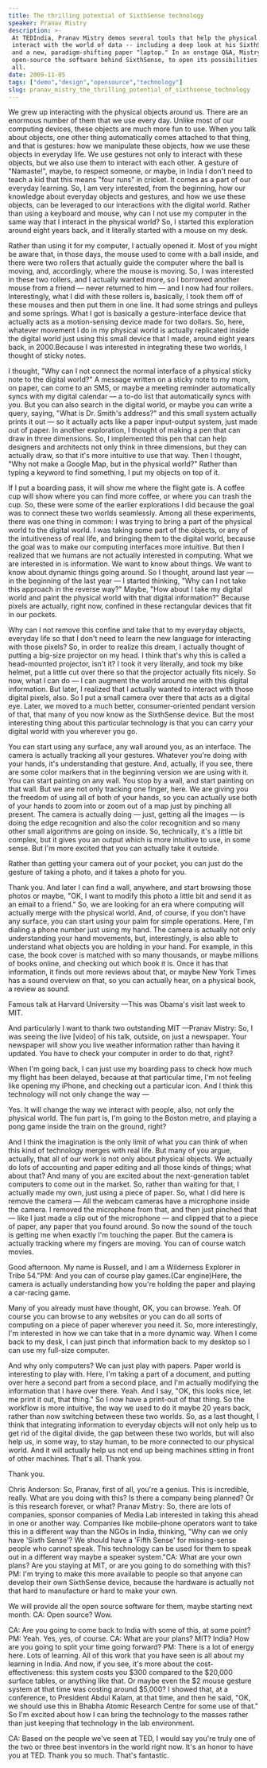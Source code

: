 ```yaml
---
title: The thrilling potential of SixthSense technology
speaker: Pranav Mistry
description: >-
 At TEDIndia, Pranav Mistry demos several tools that help the physical world
 interact with the world of data -- including a deep look at his SixthSense device
 and a new, paradigm-shifting paper "laptop." In an onstage Q&A, Mistry says he'll
 open-source the software behind SixthSense, to open its possibilities to
 all.
date: 2009-11-05
tags: ["demo","design","opensource","technology"]
slug: pranav_mistry_the_thrilling_potential_of_sixthsense_technology
---
```


We grew up interacting with the physical objects around us. There are an enormous number
of them that we use every day. Unlike most of our computing devices, these objects are
much more fun to use. When you talk about objects, one other thing automatically comes
attached to that thing, and that is gestures: how we manipulate these objects, how we use
these objects in everyday life. We use gestures not only to interact with these objects,
but we also use them to interact with each other. A gesture of "Namaste!", maybe, to
respect someone, or maybe, in India I don't need to teach a kid that this means "four
runs" in cricket. It comes as a part of our everyday learning. So, I am very interested,
from the beginning, how our knowledge about everyday objects and gestures, and how we use
these objects, can be leveraged to our interactions with the digital world. Rather than
using a keyboard and mouse, why can I not use my computer in the same way that I interact
in the physical world? So, I started this exploration around eight years back, and it
literally started with a mouse on my desk.

Rather than using it for my computer, I actually opened it. Most of you might be aware
that, in those days, the mouse used to come with a ball inside, and there were two rollers
that actually guide the computer where the ball is moving, and, accordingly, where the
mouse is moving. So, I was interested in these two rollers, and I actually wanted more, so
I borrowed another mouse from a friend — never returned to him — and I now had four
rollers. Interestingly, what I did with these rollers is, basically, I took them off of
these mouses and then put them in one line. It had some strings and pulleys and some
springs. What I got is basically a gesture-interface device that actually acts as a
motion-sensing device made for two dollars. So, here, whatever movement I do in my
physical world is actually replicated inside the digital world just using this small
device that I made, around eight years back, in 2000.Because I was interested in
integrating these two worlds, I thought of sticky notes.

I thought, "Why can I not connect the normal interface of a physical sticky note to the
digital world?" A message written on a sticky note to my mom, on paper, can come to an
SMS, or maybe a meeting reminder automatically syncs with my digital calendar — a to-do
list that automatically syncs with you. But you can also search in the digital world, or
maybe you can write a query, saying, "What is Dr. Smith's address?" and this small system
actually prints it out — so it actually acts like a paper input-output system, just made
out of paper. In another exploration, I thought of making a pen that can draw in three
dimensions. So, I implemented this pen that can help designers and architects not only
think in three dimensions, but they can actually draw, so that it's more intuitive to use
that way. Then I thought, "Why not make a Google Map, but in the physical world?" Rather
than typing a keyword to find something, I put my objects on top of it.

If I put a boarding pass, it will show me where the flight gate is. A coffee cup will show
where you can find more coffee, or where you can trash the cup. So, these were some of the
earlier explorations I did because the goal was to connect these two worlds seamlessly.
Among all these experiments, there was one thing in common: I was trying to bring a part
of the physical world to the digital world. I was taking some part of the objects, or any
of the intuitiveness of real life, and bringing them to the digital world, because the
goal was to make our computing interfaces more intuitive. But then I realized that we
humans are not actually interested in computing. What we are interested in is information.
We want to know about things. We want to know about dynamic things going around. So I
thought, around last year — in the beginning of the last year — I started thinking, "Why
can I not take this approach in the reverse way?" Maybe, "How about I take my digital
world and paint the physical world with that digital information?" Because pixels are
actually, right now, confined in these rectangular devices that fit in our
pockets.

Why can I not remove this confine and take that to my everyday objects, everyday life so
that I don't need to learn the new language for interacting with those pixels? So, in order
to realize this dream, I actually thought of putting a big-size projector on my head. I
think that's why this is called a head-mounted projector, isn't it? I took it very
literally, and took my bike helmet, put a little cut over there so that the projector
actually fits nicely. So now, what I can do — I can augment the world around me with this
digital information. But later, I realized that I actually wanted to interact with those
digital pixels, also. So I put a small camera over there that acts as a digital eye.
Later, we moved to a much better, consumer-oriented pendant version of that, that many of
you now know as the SixthSense device. But the most interesting thing about this particular
technology is that you can carry your digital world with you wherever you
go.

You can start using any surface, any wall around you, as an interface. The camera is
actually tracking all your gestures. Whatever you're doing with your hands, it's
understanding that gesture. And, actually, if you see, there are some color markers that
in the beginning version we are using with it. You can start painting on any wall. You
stop by a wall, and start painting on that wall. But we are not only tracking one finger,
here. We are giving you the freedom of using all of both of your hands, so you can
actually use both of your hands to zoom into or zoom out of a map just by pinching all
present. The camera is actually doing — just, getting all the images — is doing the edge
recognition and also the color recognition and so many other small algorithms are going on
inside. So, technically, it's a little bit complex, but it gives you an output which is
more intuitive to use, in some sense. But I'm more excited that you can actually take it
outside.

Rather than getting your camera out of your pocket, you can just do the gesture of taking
a photo, and it takes a photo for you.

Thank you. And later I can find a wall, anywhere, and start browsing those photos or
maybe, "OK, I want to modify this photo a little bit and send it as an email to a friend."
So, we are looking for an era where computing will actually merge with the physical world.
And, of course, if you don't have any surface, you can start using your palm for simple
operations. Here, I'm dialing a phone number just using my hand. The camera is actually
not only understanding your hand movements, but, interestingly, is also able to understand
what objects you are holding in your hand. For example, in this case, the book cover is
matched with so many thousands, or maybe millions of books online, and checking out which
book it is. Once it has that information, it finds out more reviews about that, or maybe
New York Times has a sound overview on that, so you can actually hear, on a physical book,
a review as sound.

Famous talk at Harvard University —This was Obama's visit last week to
MIT.

And particularly I want to thank two outstanding MIT —Pranav Mistry: So, I was seeing the
live [video] of his talk, outside, on just a newspaper. Your newspaper will show you live
weather information rather than having it updated. You have to check your computer in
order to do that, right?

When I'm going back, I can just use my boarding pass to check how much my flight has been
delayed, because at that particular time, I'm not feeling like opening my iPhone, and
checking out a particular icon. And I think this technology will not only change the way
—

Yes. It will change the way we interact with people, also, not only the physical world.
The fun part is, I'm going to the Boston metro, and playing a pong game inside the train
on the ground, right?

And I think the imagination is the only limit of what you can think of when this kind of
technology merges with real life. But many of you argue, actually, that all of our work is
not only about physical objects. We actually do lots of accounting and paper editing and
all those kinds of things; what about that? And many of you are excited about the
next-generation tablet computers to come out in the market. So, rather than waiting for
that, I actually made my own, just using a piece of paper. So, what I did here is remove
the camera — All the webcam cameras have a microphone inside the camera. I removed the
microphone from that, and then just pinched that — like I just made a clip out of the
microphone — and clipped that to a piece of paper, any paper that you found around. So now
the sound of the touch is getting me when exactly I'm touching the paper. But the camera
is actually tracking where my fingers are moving. You can of course watch
movies.

Good afternoon. My name is Russell, and I am a Wilderness Explorer in Tribe 54."PM: And
you can of course play games.(Car engine)Here, the camera is actually understanding how
you're holding the paper and playing a car-racing game.

Many of you already must have thought, OK, you can browse. Yeah. Of course you can browse
to any websites or you can do all sorts of computing on a piece of paper wherever you need
it. So, more interestingly, I'm interested in how we can take that in a more dynamic way.
When I come back to my desk, I can just pinch that information back to my desktop so I can
use my full-size computer.

And why only computers? We can just play with papers. Paper world is interesting to play
with. Here, I'm taking a part of a document, and putting over here a second part from a
second place, and I'm actually modifying the information that I have over there. Yeah. And
I say, "OK, this looks nice, let me print it out, that thing." So I now have a print-out
of that thing. So the workflow is more intuitive, the way we used to do it maybe 20 years
back, rather than now switching between these two worlds. So, as a last thought, I think
that integrating information to everyday objects will not only help us to get rid of the
digital divide, the gap between these two worlds, but will also help us, in some way, to
stay human, to be more connected to our physical world. And it will actually help us not
end up being machines sitting in front of other machines. That's all. Thank
you.

Thank you.

Chris Anderson: So, Pranav, first of all, you're a genius. This is incredible, really.
What are you doing with this? Is there a company being planned? Or is this research
forever, or what? Pranav Mistry: So, there are lots of companies, sponsor companies of
Media Lab interested in taking this ahead in one or another way. Companies like
mobile-phone operators want to take this in a different way than the NGOs in India,
thinking, "Why can we only have 'Sixth Sense'? We should have a 'Fifth Sense' for
missing-sense people who cannot speak. This technology can be used for them to speak out
in a different way maybe a speaker system."CA: What are your own plans? Are you staying at
MIT, or are you going to do something with this? PM: I'm trying to make this more available
to people so that anyone can develop their own SixthSense device, because the hardware is
actually not that hard to manufacture or hard to make your own.

We will provide all the open source software for them, maybe starting next month. CA: Open
source? Wow.

CA: Are you going to come back to India with some of this, at some point? PM: Yeah. Yes,
yes, of course. CA: What are your plans? MIT? India? How are you going to split your time
going forward? PM: There is a lot of energy here. Lots of learning. All of this work that
you have seen is all about my learning in India. And now, if you see, it's more about the
cost-effectiveness: this system costs you $300 compared to the $20,000 surface tables, or
anything like that. Or maybe even the $2 mouse gesture system at that time was costing
around $5,000? I showed that, at a conference, to President Abdul Kalam, at that time, and
then he said, "OK, we should use this in Bhabha Atomic Research Centre for some use of
that." So I'm excited about how I can bring the technology to the masses rather than just
keeping that technology in the lab environment.

CA: Based on the people we've seen at TED, I would say you're truly one of the two or
three best inventors in the world right now. It's an honor to have you at TED. Thank you
so much. That's fantastic.

<!--
ad_duration=3.33
event="TEDIndia 2009"
external_start_time=0
intro_duration=11.82
is_subtitle_required="False"
is_talk_featured="True"
language="en"
language_swap="False"
native_language="en"
number_of_related_talks=6
number_of_speakers=1
number_of_subtitled_videos=40
number_of_tags=4
number_of_talk_download_languages=42
number_of_talk_more_resources=0
number_of_talk_recommendations=0
number_of_talks_take_actions=0
post_ad_duration=0.83
published_timestamp="2009-11-16 01:00:00"
recording_date="2009-11-05"
speaker_description="Director of research, Samsung Research America"
speaker_is_published=1
speaker_name="Pranav Mistry"
talk_name="The thrilling potential of SixthSense technology"
talks_tags=["demo","design","opensource","technology"]
url_audio="https://download.ted.com/talks/PranavMistry_2009I.mp3?apikey=acme-roadrunner"
url_photo_speaker="https://pe.tedcdn.com/images/ted/76651_254x191.jpg"
url_photo_talk="https://pe.tedcdn.com/images/ted/565a3ead73aaf1781d6eff7a25615cd3de7920cf_2880x1620.jpg"
url_webpage="https://www.ted.com/talks/pranav_mistry_the_thrilling_potential_of_sixthsense_technology"
video_type_name="TED Stage Talk"
-->